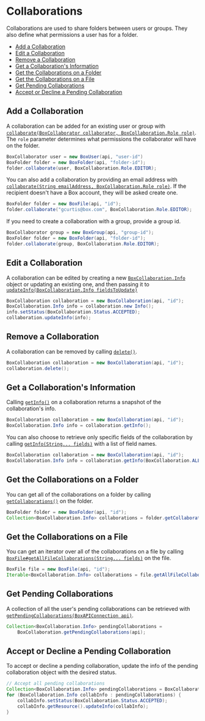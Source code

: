 Collaborations
==============

Collaborations are used to share folders between users or groups. They also
define what permissions a user has for a folder.

<!-- START doctoc generated TOC please keep comment here to allow auto update -->
<!-- DON'T EDIT THIS SECTION, INSTEAD RE-RUN doctoc TO UPDATE -->


- [Add a Collaboration](#add-a-collaboration)
- [Edit a Collaboration](#edit-a-collaboration)
- [Remove a Collaboration](#remove-a-collaboration)
- [Get a Collaboration's Information](#get-a-collaborations-information)
- [Get the Collaborations on a Folder](#get-the-collaborations-on-a-folder)
- [Get the Collaborations on a File](#get-the-collaborations-on-a-file)
- [Get Pending Collaborations](#get-pending-collaborations)
- [Accept or Decline a Pending Collaboration](#accept-or-decline-a-pending-collaboration)

<!-- END doctoc generated TOC please keep comment here to allow auto update -->

Add a Collaboration
-------------------

A collaboration can be added for an existing user or group with
[`collaborate(BoxCollaborator collaborator, BoxCollaboration.Role role)`][collaborate1]. The
`role` parameter determines what permissions the collaborator will have on the
folder.

<!-- sample post_collaborations -->
```java
BoxCollaborator user = new BoxUser(api, "user-id")
BoxFolder folder = new BoxFolder(api, "folder-id");
folder.collaborate(user, BoxCollaboration.Role.EDITOR);
```

You can also add a collaboration by providing an email address with
[`collaborate(String emailAddress, BoxCollaboration.Role role)`][collaborate2].
If the recipient doesn't have a Box account, they will be asked create one.

```java
BoxFolder folder = new BoxFile(api, "id");
folder.collaborate("gcurtis@box.com", BoxCollaboration.Role.EDITOR);
```

If you need to create a collaboration with a group, provide a group id.

<!-- sample post_collaborations group-->
```java
BoxCollaborator group = new BoxGroup(api, "group-id");
BoxFolder folder = new BoxFolder(api, "folder-id");
folder.collaborate(group, BoxCollaboration.Role.EDITOR);
```

[collaborate1]: http://opensource.box.com/box-java-sdk/javadoc/com/box/sdk/BoxFolder.html#collaborate-com.box.sdk.BoxCollaborator-com.box.sdk.BoxCollaboration.Role-
[collaborate2]: http://opensource.box.com/box-java-sdk/javadoc/com/box/sdk/BoxFolder.html#collaborate-java.lang.String-com.box.sdk.BoxCollaboration.Role-

Edit a Collaboration
--------------------

A collaboration can be edited by creating a new
[`BoxCollaboration.Info`][box-collaboration-info] object or updating an existing
one, and then passing it to [`updateInfo(BoxCollaboration.Info fieldsToUpdate)`][update-info]

<!-- sample put_collaborations_id -->
```java
BoxCollaboration collaboration = new BoxCollaboration(api, "id");
BoxCollaboration.Info info = collaboration.new Info();
info.setStatus(BoxCollaboration.Status.ACCEPTED);
collaboration.updateInfo(info);
```

[box-collaboration-info]: http://opensource.box.com/box-java-sdk/javadoc/com/box/sdk/BoxCollaboration.Info.html
[update-info]: http://opensource.box.com/box-java-sdk/javadoc/com/box/sdk/BoxCollaboration.html#updateInfo-com.box.sdk.BoxCollaboration.Info-

Remove a Collaboration
----------------------

A collaboration can be removed by calling [`delete()`][delete].

<!-- sample delete_collaborations_id -->
```java
BoxCollaboration collaboration = new BoxCollaboration(api, "id");
collaboration.delete();
```

[delete]: http://opensource.box.com/box-java-sdk/javadoc/com/box/sdk/BoxCollaboration.html#delete--

Get a Collaboration's Information
---------------------------------

Calling [`getInfo()`][get-info] on a collaboration returns a snapshot of the
collaboration's info.

<!-- sample get_collaborations_id -->
```java
BoxCollaboration collaboration = new BoxCollaboration(api, "id");
BoxCollaboration.Info info = collaboration.getInfo();
```

You can also choose to retrieve only specific fields of the collaboration by calling
[`getInfo(String... fields)`][get-info-fields] with a list of field names.

```java
BoxCollaboration collaboration = new BoxCollaboration(api, "id");
BoxCollaboration.Info info = collaboration.getInfo(BoxCollaboration.ALL_FIELDS);
```

[get-info]: http://opensource.box.com/box-java-sdk/javadoc/com/box/sdk/BoxCollaboration.html#getInfo--
[get-info-fields]: http://opensource.box.com/box-java-sdk/javadoc/com/box/sdk/BoxCollaboration.html#getInfo-java.lang.String...-

Get the Collaborations on a Folder
----------------------------------

You can get all of the collaborations on a folder by calling
[`getCollaborations()`][get-collaborations] on the folder.

<!-- sample get_folders_id_collaborations -->
```java
BoxFolder folder = new BoxFolder(api, "id");
Collection<BoxCollaboration.Info> collaborations = folder.getCollaborations();
```

[get-collaborations]: http://opensource.box.com/box-java-sdk/javadoc/com/box/sdk/BoxFolder.html#getCollaborations--

Get the Collaborations on a File
--------------------------------

You can get an iterator over all of the collaborations on a file by calling
[`BoxFile#getAllFileCollaborations(String... fields)`][get-collaborations-file]
on the file.

<!-- sample get_files_id_collaborations -->
```java
BoxFile file = new BoxFile(api, "id");
Iterable<BoxCollaboration.Info> collaborations = file.getAllFileCollaborations();
```

[get-collaborations-file]: http://opensource.box.com/box-java-sdk/javadoc/com/box/sdk/BoxFile.html#getAllFileCollaborations-java.lang.String...-

Get Pending Collaborations
--------------------------

A collection of all the user's pending collaborations can be retrieved with
[`getPendingCollaborations(BoxAPIConnection api)`][get-pending-collaborations].

<!-- sample get_collaborations -->
```java
Collection<BoxCollaboration.Info> pendingCollaborations =
    BoxCollaboration.getPendingCollaborations(api);
```

[get-pending-collaborations]: http://opensource.box.com/box-java-sdk/javadoc/com/box/sdk/BoxCollaboration.html#getPendingCollaborations-com.box.sdk.BoxAPIConnection-

Accept or Decline a Pending Collaboration
-----------------------------------------

To accept or decline a pending collaboration, update the info of the pending collaboration object
with the desired status.

<!-- sample put_collaborations_id -->
```java
// Accept all pending collaborations
Collection<BoxCollaboration.Info> pendingCollaborations = BoxCollaboration.getPendingCollaborations(api);
for (BoxCollaboration.Info collabInfo : pendingCollaborations) {
    collabInfo.setStatus(BoxCollaboration.Status.ACCEPTED);
    collabInfo.getResource().updateInfo(collabInfo);
}
```
